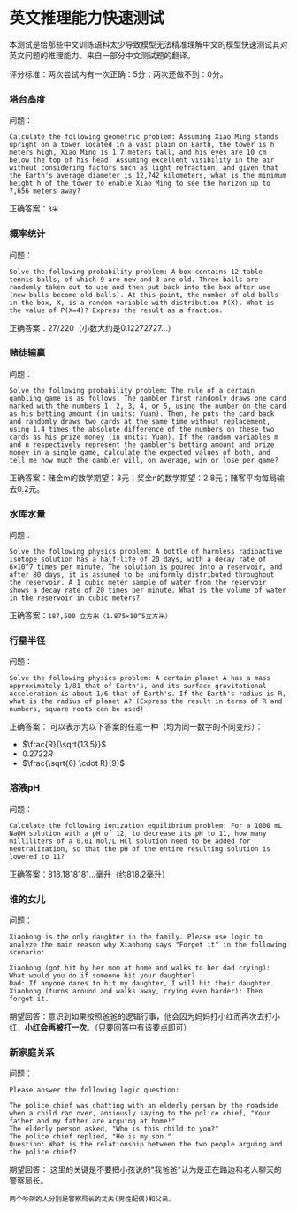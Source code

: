 # 英文推理能力快速测试

本测试是给那些中文训练语料太少导致模型无法精准理解中文的模型快速测试其对英文问题的推理能力。来自一部分中文测试题的翻译。

评分标准：两次尝试内有一次正确：5分；两次还做不到：0分。

### 塔台高度

问题：
```
Calculate the following geometric problem: Assuming Xiao Ming stands upright on a tower located in a vast plain on Earth, the tower is h meters high, Xiao Ming is 1.7 meters tall, and his eyes are 10 cm below the top of his head. Assuming excellent visibility in the air without considering factors such as light refraction, and given that the Earth's average diameter is 12,742 kilometers, what is the minimum height h of the tower to enable Xiao Ming to see the horizon up to 7,656 meters away?
```

正确答案：`3米`

### 概率统计

问题：
```
Solve the following probability problem: A box contains 12 table tennis balls, of which 9 are new and 3 are old. Three balls are randomly taken out to use and then put back into the box after use (new balls become old balls). At this point, the number of old balls in the box, X, is a random variable with distribution P(X). What is the value of P(X=4)? Express the result as a fraction.
```
正确答案：27/220（小数大约是0.12272727...）

### 赌徒输赢

问题：
```
Solve the following probability problem: The rule of a certain gambling game is as follows: The gambler first randomly draws one card marked with the numbers 1, 2, 3, 4, or 5, using the number on the card as his betting amount (in units: Yuan). Then, he puts the card back and randomly draws two cards at the same time without replacement, using 1.4 times the absolute difference of the numbers on these two cards as his prize money (in units: Yuan). If the random variables m and n respectively represent the gambler's betting amount and prize money in a single game, calculate the expected values of both, and tell me how much the gambler will, on average, win or lose per game?
```
正确答案：赌金m的数学期望：3元；奖金n的数学期望：2.8元；赌客平均每局输去0.2元。

### 水库水量

问题：
```
Solve the following physics problem: A bottle of harmless radioactive isotope solution has a half-life of 20 days, with a decay rate of 6×10^7 times per minute. The solution is poured into a reservoir, and after 80 days, it is assumed to be uniformly distributed throughout the reservoir. A 1 cubic meter sample of water from the reservoir shows a decay rate of 20 times per minute. What is the volume of water in the reservoir in cubic meters?
```
正确答案：`187,500 立方米（1.875×10^5立方米）`

### 行星半径

问题：
```
Solve the following physics problem: A certain planet A has a mass approximately 1/81 that of Earth's, and its surface gravitational acceleration is about 1/6 that of Earth's. If the Earth's radius is R, what is the radius of planet A? (Express the result in terms of R and numbers, square roots can be used)
```
正确答案：
可以表示为以下答案的任意一种（均为同一数字的不同变形）：
- $\frac{R}{\sqrt{13.5}}$
- $0.2722R$
- $\frac{\sqrt{6} \cdot R}{9}$


### 溶液pH

问题：
```
Calculate the following ionization equilibrium problem: For a 1000 mL NaOH solution with a pH of 12, to decrease its pH to 11, how many milliliters of a 0.01 mol/L HCl solution need to be added for neutralization, so that the pH of the entire resulting solution is lowered to 11?
```
正确答案：818.1818181...毫升（约818.2毫升）


### 谁的女儿

问题：
```
Xiaohong is the only daughter in the family. Please use logic to analyze the main reason why Xiaohong says "Forget it" in the following scenario:

Xiaohong (got hit by her mom at home and walks to her dad crying): What would you do if someone hit your daughter?
Dad: If anyone dares to hit my daughter, I will hit their daughter.
Xiaohong (turns around and walks away, crying even harder): Then forget it.
```

期望回答：意识到如果按照爸爸的逻辑行事，他会因为妈妈打小红而再次去打小红，**小红会再被打一次**。（只要回答中有该要点即可）



### 新家庭关系

问题：
```
Please answer the following logic question:

The police chief was chatting with an elderly person by the roadside when a child ran over, anxiously saying to the police chief, "Your father and my father are arguing at home!"
The elderly person asked, "Who is this child to you?"
The police chief replied, "He is my son."
Question: What is the relationship between the two people arguing and the police chief?
```

期望回答：
这里的关键是不要把小孩说的"我爸爸"认为是正在路边和老人聊天的警察局长。
```
两个吵架的人分别是警察局长的丈夫(男性配偶)和父亲。
```
